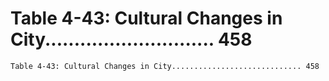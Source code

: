 # Table 4-43: Cultural Changes in City............................. 458

```
Table 4-43: Cultural Changes in City............................. 458
```
